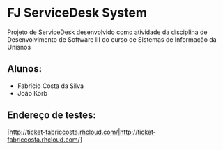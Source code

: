 # FJ ServiceDesk System
Projeto de ServiceDesk desenvolvido como atividade da disciplina de Desenvolvimento de Software III do curso de Sistemas de Informação da Unisnos

## Alunos:
* Fabrício Costa da Silva
* João Korb
 
## Endereço de testes:
[http://ticket-fabriccosta.rhcloud.com/|http://ticket-fabriccosta.rhcloud.com/]
